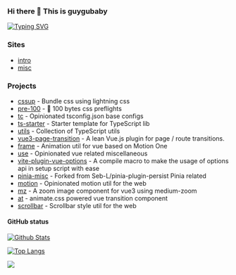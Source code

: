 ### Hi there 👋  This is guygubaby

[![Typing SVG](https://readme-typing-svg.herokuapp.com?font=Fredoka+One&pause=1000&color=6366F1&multiline=true&width=435&lines=Youngblood+thinks+there's+always+tomorrow)](https://git.io/typing-svg)

### Sites

- [intro](https://guygubaby.top/)
- [misc](https://misc.guygubaby.top/)

### Projects

- [cssup](https://github.com/guygubaby/cssup) - Bundle css using lightning css
- [pre-100](https://github.com/guygubaby/pre-100) - 💅 100 bytes css preflights
- [tc](https://github.com/guygubaby/tc) - Opinionated tsconfig.json base configs
- [ts-starter](https://github.com/guygubaby/ts-starter) - Starter template for TypeScript lib
- [utils](https://github.com/guygubaby/utils) - Collection of TypeScript utils
- [vue3-page-transition](https://github.com/guygubaby/vue3-page-transition) - A lean Vue.js plugin for page / route transitions.
- [frame](https://github.com/guygubaby/frame) - Animation util for vue based on Motion One
- [use](https://github.com/guygubaby/use) - Opinionated vue related miscellaneous
- [vite-plugin-vue-options](https://github.com/guygubaby/vite-plugin-vue-options) - A compile macro to make the usage of options api in setup script with ease
- [pinia-misc](https://github.com/guygubaby/pinia-misc) - Forked from Seb-L/pinia-plugin-persist Pinia related
- [motion](https://github.com/guygubaby/motion) - Opinionated motion util for the web
- [mz](https://github.com/guygubaby/mz) - A zoom image component for vue3 using medium-zoom
- [at](https://github.com/guygubaby/at) - animate.css powered vue transition component
- [scrollbar](https://github.com/guygubaby/scrollbar) - Scrollbar style util for the web


#### GitHub status

[![Github Stats](https://github-readme-stats.vercel.app/api?username=guygubaby&theme=dracula&show_icons=true)](https://github.com/guygubaby/)

[![Top Langs](https://github-readme-stats.vercel.app/api/top-langs/?username=guygubaby&layout=compact&theme=dracula)](https://github.com/guygubaby/github-readme-stats)

![](https://github-readme-activity-graph.cyclic.app/graph?username=guygubaby&theme=github)

